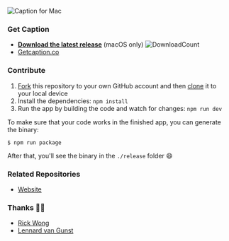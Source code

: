 ![Caption for Mac](https://getcaption.co/cover.jpg)

### Get Caption

- **[Download the latest release](http://getcaption.co/)** (macOS only) ![DownloadCount](https://img.shields.io/github/downloads/gielcobben/Caption/total.svg)
- [Getcaption.co](https://getcaption.co/)

### Contribute

1. [Fork](https://help.github.com/articles/fork-a-repo/) this repository to your own GitHub account and then [clone](https://help.github.com/articles/cloning-a-repository/) it to your local device
2. Install the dependencies: `npm install`
3. Run the app by building the code and watch for changes: `npm run dev`

To make sure that your code works in the finished app, you can generate the binary:

```
$ npm run package
```

After that, you'll see the binary in the `./release` folder :smile:

### Related Repositories

- [Website](https://github.com/gielcobben/CaptionWebsite)

### Thanks 🙏🏻

- [Rick Wong](https://github.com/RickWong)
- [Lennard van Gunst](https://github.com/lvgunst)
